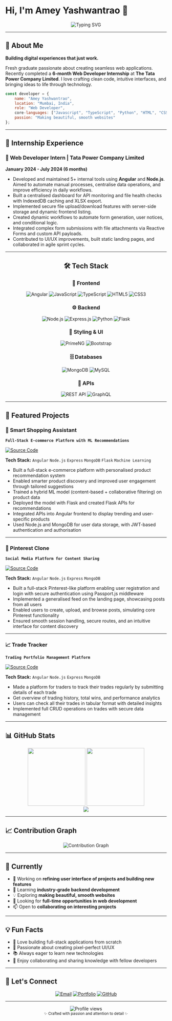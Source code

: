 # Hi, I'm Amey Yashwantrao 👋

<div align="center">
  <img src="https://readme-typing-svg.herokuapp.com?font=SF+Pro+Display&size=24&duration=3000&pause=1000&color=007AFF&center=true&vCenter=true&width=600&lines=Web+Developer;Full+Stack+Enthusiast;Problem+Solver" alt="Typing SVG" />
</div>

---

## 🎯 About Me

**Building digital experiences that just work.**

Fresh graduate passionate about creating seamless web applications. Recently completed a **6-month Web Developer Internship** at **The Tata Power Company Limited**. I love crafting clean code, intuitive interfaces, and bringing ideas to life through technology.

```javascript
const developer = {
    name: "Amey Yashwantrao",
    location: "Mumbai, India",
    role: "Web Developer",
    core-languages: ["Javascript", "TypeScript", "Python", "HTML", "CSS"],
    passion: "Making beautiful, smooth websites"
};
```

---

## 💼 Internship Experience

### 🚀 Web Developer Intern | Tata Power Company Limited
**January 2024 - July 2024 (6 months)**

- Developed and maintained 5+ internal tools using **Angular** and **Node.js**. Aimed to automate manual processes, centralise data operations, and improve efficiency in daily workflows.
- Built a centralised dashboard for API monitoring and file health checks with IndexedDB caching and XLSX export.
- Implemented secure file upload/download features with server-side storage and dynamic frontend listing.
- Created dynamic workflows to automate form generation, user notices, and conditional logic.
- Integrated complex form submissions with file attachments via Reactive Forms and custom API payloads.
- Contributed to UI/UX improvements, built static landing pages, and collaborated in agile sprint cycles.
  
---

<div align="center">

## 🛠️ Tech Stack

### 🎨 Frontend
![Angular](https://img.shields.io/badge/Angular-DD0031?style=for-the-badge&logo=angular&logoColor=white)
![JavaScript](https://img.shields.io/badge/JavaScript-F7DF1E?style=for-the-badge&logo=javascript&logoColor=black)
![TypeScript](https://img.shields.io/badge/TypeScript-007ACC?style=for-the-badge&logo=typescript&logoColor=white)
![HTML5](https://img.shields.io/badge/HTML5-E34F26?style=for-the-badge&logo=html5&logoColor=white)
![CSS3](https://img.shields.io/badge/CSS3-1572B6?style=for-the-badge&logo=css3&logoColor=white)

### ⚙️ Backend
![Node.js](https://img.shields.io/badge/Node.js-43853D?style=for-the-badge&logo=node.js&logoColor=white)
![Express.js](https://img.shields.io/badge/Express.js-404D59?style=for-the-badge&logo=express&logoColor=white)
![Python](https://img.shields.io/badge/Python-3776AB?style=for-the-badge&logo=python&logoColor=white)
![Flask](https://img.shields.io/badge/Flask-000000?style=for-the-badge&logo=flask&logoColor=white)

### 🎨 Styling & UI
![PrimeNG](https://img.shields.io/badge/PrimeNG-DD0031?style=for-the-badge&logo=angular&logoColor=white)
![Bootstrap](https://img.shields.io/badge/Bootstrap-563D7C?style=for-the-badge&logo=bootstrap&logoColor=white)

### 🗄️ Databases
![MongoDB](https://img.shields.io/badge/MongoDB-4EA94B?style=for-the-badge&logo=mongodb&logoColor=white)
![MySQL](https://img.shields.io/badge/MySQL-00000F?style=for-the-badge&logo=mysql&logoColor=white)

### 🔗 APIs
![REST API](https://img.shields.io/badge/REST-02569B?style=for-the-badge&logo=rest&logoColor=white)
![GraphQL](https://img.shields.io/badge/GraphQL-E10098?style=for-the-badge&logo=graphql&logoColor=white)

</div>

---

## 🚀 Featured Projects

### 🛒 Smart Shopping Assistant
**`Full-Stack E-commerce Platform with ML Recommendations`**

[![Source Code](https://img.shields.io/badge/⚡_Source_Code-00D4FF?style=for-the-badge&labelColor=000000)](https://github.com/amey301/smart-shopping-assistant.git)

**Tech Stack:** `Angular` `Node.js` `Express` `MongoDB` `Flask` `Machine Learning`

- Built a full-stack e-commerce platform with personalised product recommendation system
- Enabled smarter product discovery and improved user engagement through tailored suggestions
- Trained a hybrid ML model (content-based + collaborative filtering) on product data
- Deployed the model with Flask and created Flask APIs for recommendations
- Integrated APIs into Angular frontend to display trending and user-specific products
- Used Node.js and MongoDB for user data storage, with JWT-based authentication and authorisation

---

### 📌 Pinterest Clone
**`Social Media Platform for Content Sharing`**

[![Source Code](https://img.shields.io/badge/⚡_Source_Code-00D4FF?style=for-the-badge&labelColor=000000)](https://github.com/amey301/pinterest-clone.git)

**Tech Stack:** `Angular` `Node.js` `Express` `MongoDB`

- Built a full-stack Pinterest-like platform enabling user registration and login with secure authentication using Passport.js middleware
- Implemented a generalised feed on the landing page, showcasing posts from all users
- Enabled users to create, upload, and browse posts, simulating core Pinterest functionality
- Ensured smooth session handling, secure routes, and an intuitive interface for content discovery

---

### 📈 Trade Tracker
**`Trading Portfolio Management Platform`**

[![Source Code](https://img.shields.io/badge/⚡_Source_Code-00D4FF?style=for-the-badge&labelColor=000000)](https://github.com/amey301/trade-tracker.git)

**Tech Stack:** `Angular` `Node.js` `Express` `MongoDB`

- Made a platform for traders to track their trades regularly by submitting details of each trade
- Get overview of trading history, total wins, and performance analytics
- Users can check all their trades in tabular format with detailed insights
- Implemented full CRUD operations on trades with secure data management

---

## 📊 GitHub Stats

<div align="center">
  <img height="180em" src="https://github-readme-stats.vercel.app/api?username=amey301&show_icons=true&theme=minimal&hide_border=true&count_private=true&bg_color=ffffff&title_color=000000&text_color=333333&icon_color=007AFF"/>
  <img height="180em" src="https://github-readme-stats.vercel.app/api/top-langs/?username=amey301&layout=compact&theme=minimal&hide_border=true&bg_color=ffffff&title_color=000000&text_color=333333"/>
</div>

<div align="center">
  <img src="https://github-readme-streak-stats.herokuapp.com/?user=amey301&theme=minimal&hide_border=true&background=ffffff&ring=007AFF&fire=007AFF&currStreakLabel=000000&sideLabels=000000&currStreakNum=000000&sideNums=000000&dates=333333"/>
</div>

---

## 📈 Contribution Graph

<div align="center">
  <img src="https://github-readme-activity-graph.vercel.app/graph?username=amey301&bg_color=ffffff&color=333333&line=007AFF&point=007AFF&area=true&hide_border=true" alt="Contribution Graph" />
</div>

---

## 🌟 Currently

- 🔭 Working on **refining user interface of projects and building new features**
- 🌱 Learning **industry-grade backend development**
- 💡 Exploring **making beautiful, smooth websites**
- 🎯 Looking for **full-time opportunities in web development**
- 📫 Open to **collaborating on interesting projects**

---

## 💡 Fun Facts

- 🚀 Love building full-stack applications from scratch
- 🎨 Passionate about creating pixel-perfect UI/UX
- 📚 Always eager to learn new technologies
- 🤝 Enjoy collaborating and sharing knowledge with fellow developers

---

## 💬 Let's Connect

<div align="center">

[![Email](https://img.shields.io/badge/Email-007AFF?style=for-the-badge&logo=mail.ru&logoColor=white)](mailto:yashwantraoamey099@gmail.com)
[![Portfolio](https://img.shields.io/badge/Portfolio-000000?style=for-the-badge&logo=safari&logoColor=white)](https://www.ameydev.vercel.app)
[![GitHub](https://img.shields.io/badge/GitHub-100000?style=for-the-badge&logo=github&logoColor=white)](https://github.com/amey301)

</div>

---

<div align="center">
  <img src="https://komarev.com/ghpvc/?username=amey301&color=007AFF&style=flat-square&label=Profile+Views" alt="Profile views" />
</div>

<div align="center">
  <sub>✨ Crafted with passion and attention to detail ✨</sub>
</div>

